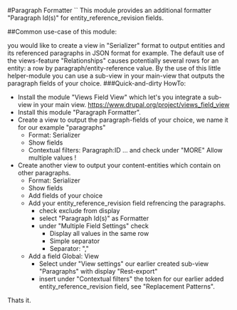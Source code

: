 #Paragraph Formatter
``
This module provides an additional formatter "Paragraph Id(s)" for entity_reference_revision fields.

##Common use-case of this module:

you would like to create a view in "Serializer" format to output entities and its referenced paragraphs in JSON format 
for example. The default use of the views-feature "Relationships" causes potentially several rows for an entity: a row 
by paragraph/entity-reference value. By the use of this little helper-module you can use a sub-view in your main-view 
that outputs the paragraph fields of your choice.
###Quick-and-dirty HowTo:
* Install the module "Views Field View" which let's you integrate a sub-view in your main view. 
https://www.drupal.org/project/views_field_view
* Install this module "Paragraph Formatter".
* Create a view to output the paragraph-fields of your choice, we name it for our example "paragraphs"
    * Format: Serializer
    * Show fields
    * Contextual filters: Paragraph:ID ... and check under "MORE" Allow multiple values !
* Create another view to output your content-entities which contain on other paragraphs.
    * Format: Serializer
    * Show fields
    * Add fields of your choice
    * Add your entity_reference_revision field refrencing the paragraphs.
        * check exclude from display
        * select "Paragraph Id(s)" as Formatter
        * under "Multiple Field Settings" check
            * Display all values in the same row
            * Simple separator
            * Separator: ","
    * Add a field Global: View
        * Select under "View settings" our earlier created sub-view "Paragraphs" with display "Rest-export" 
        * insert under "Contextual filters" the token for our earlier added entity_reference_revision field, 
        see "Replacement Patterns". 

Thats it.    
